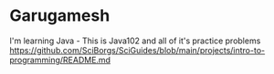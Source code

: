 # Garugamesh
I'm learning Java - This is Java102 and all of it's practice problems
https://github.com/SciBorgs/SciGuides/blob/main/projects/intro-to-programming/README.md